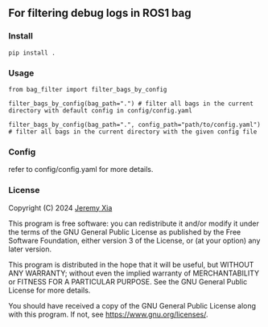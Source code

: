 ## For filtering debug logs in ROS1 bag

### Install
```shell
pip install .
```

### Usage
```shell
from bag_filter import filter_bags_by_config
  
filter_bags_by_config(bag_path=".") # filter all bags in the current directory with default config in config/config.yaml

filter_bags_by_config(bag_path=".", config_path="path/to/config.yaml") # filter all bags in the current directory with the given config file
```

### Config
refer to config/config.yaml for more details.

### License

Copyright (C) 2024 [Jeremy Xia](https://github.com/xhy279)

This program is free software: you can redistribute it and/or modify
it under the terms of the GNU General Public License as published by
the Free Software Foundation, either version 3 of the License, or
(at your option) any later version.

This program is distributed in the hope that it will be useful,
but WITHOUT ANY WARRANTY; without even the implied warranty of
MERCHANTABILITY or FITNESS FOR A PARTICULAR PURPOSE.  See the
GNU General Public License for more details.

You should have received a copy of the GNU General Public License
along with this program.  If not, see <https://www.gnu.org/licenses/>.

